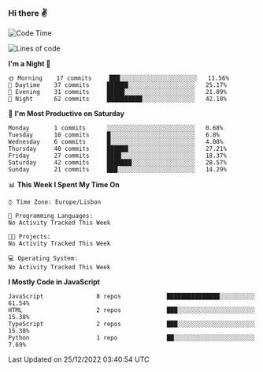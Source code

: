### Hi there :v:

<!--
**eusebioaddsilva/eusebioaddsilva** is a ✨ _special_ ✨ repository because its `README.md` (this file) appears on your GitHub profile.

<!--START_SECTION:waka-->
![Code Time](http://img.shields.io/badge/Code%20Time-35%20hrs%2012%20mins-blue)

![Lines of code](https://img.shields.io/badge/From%20Hello%20World%20I%27ve%20Written-643%20Thousand%20lines%20of%20code-blue)

**I'm a Night 🦉** 

```text
🌞 Morning    17 commits     ███░░░░░░░░░░░░░░░░░░░░░░   11.56% 
🌆 Daytime    37 commits     ██████░░░░░░░░░░░░░░░░░░░   25.17% 
🌃 Evening    31 commits     █████░░░░░░░░░░░░░░░░░░░░   21.09% 
🌙 Night      62 commits     ██████████░░░░░░░░░░░░░░░   42.18%

```
📅 **I'm Most Productive on Saturday** 

```text
Monday       1 commits      ░░░░░░░░░░░░░░░░░░░░░░░░░   0.68% 
Tuesday      10 commits     █░░░░░░░░░░░░░░░░░░░░░░░░   6.8% 
Wednesday    6 commits      █░░░░░░░░░░░░░░░░░░░░░░░░   4.08% 
Thursday     40 commits     ██████░░░░░░░░░░░░░░░░░░░   27.21% 
Friday       27 commits     ████░░░░░░░░░░░░░░░░░░░░░   18.37% 
Saturday     42 commits     ███████░░░░░░░░░░░░░░░░░░   28.57% 
Sunday       21 commits     ███░░░░░░░░░░░░░░░░░░░░░░   14.29%

```


📊 **This Week I Spent My Time On** 

```text
⌚︎ Time Zone: Europe/Lisbon

💬 Programming Languages: 
No Activity Tracked This Week

🐱‍💻 Projects: 
No Activity Tracked This Week

💻 Operating System: 
No Activity Tracked This Week

```

**I Mostly Code in JavaScript** 

```text
JavaScript               8 repos             ███████████████░░░░░░░░░░   61.54% 
HTML                     2 repos             ███░░░░░░░░░░░░░░░░░░░░░░   15.38% 
TypeScript               2 repos             ███░░░░░░░░░░░░░░░░░░░░░░   15.38% 
Python                   1 repo              ██░░░░░░░░░░░░░░░░░░░░░░░   7.69%

```



 Last Updated on 25/12/2022 03:40:54 UTC
<!--END_SECTION:waka-->
